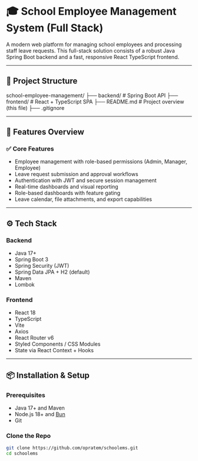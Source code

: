 # 🎓 School Employee Management System (Full Stack)

A modern web platform for managing school employees and processing staff leave requests. This full-stack solution consists of a robust Java Spring Boot backend and a fast, responsive React TypeScript frontend.

---

## 🧱 Project Structure

school-employee-management/
├── backend/ # Spring Boot API
├── frontend/ # React + TypeScript SPA
├── README.md # Project overview (this file)
├── .gitignore


---

## 🚀 Features Overview

### ✅ Core Features
- Employee management with role-based permissions (Admin, Manager, Employee)
- Leave request submission and approval workflows
- Authentication with JWT and secure session management
- Real-time dashboards and visual reporting
- Role-based dashboards with feature gating
- Leave calendar, file attachments, and export capabilities

---

## ⚙️ Tech Stack

### Backend
- Java 17+
- Spring Boot 3
- Spring Security (JWT)
- Spring Data JPA + H2 (default)
- Maven
- Lombok

### Frontend
- React 18
- TypeScript
- Vite
- Axios
- React Router v6
- Styled Components / CSS Modules
- State via React Context + Hooks

---

## 📦 Installation & Setup

### Prerequisites
- Java 17+ and Maven
- Node.js 18+ and [Bun](https://bun.sh)
- Git

### Clone the Repo
```bash
git clone https://github.com/opratem/schoolems.git
cd schoolems
